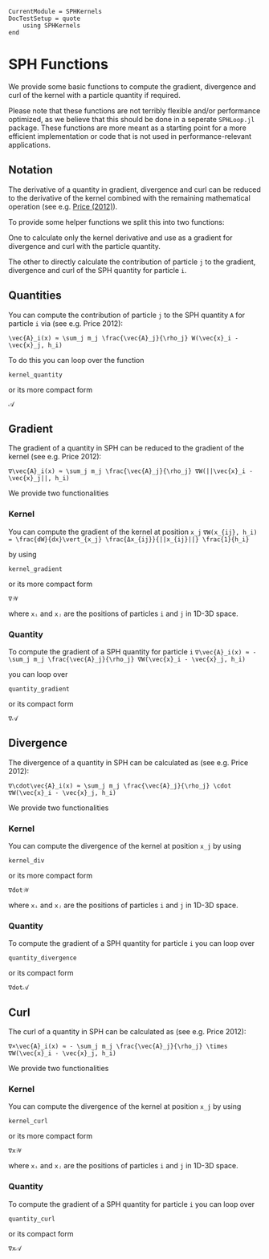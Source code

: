 ```@meta
CurrentModule = SPHKernels
DocTestSetup = quote
    using SPHKernels
end
```

# SPH Functions

We provide some basic functions to compute the gradient, divergence and curl of the kernel with a particle quantity if required.

Please note that these functions are not terribly flexible and/or performance optimized, as we believe that this should be done in a seperate `SPHLoop.jl` package. These functions are more meant as a starting point for a more efficient implementation or code that is not used in performance-relevant applications.

## Notation

The derivative of a quantity in gradient, divergence and curl can be reduced to the derivative of the kernel combined with the remaining mathematical operation (see e.g. [Price (2012)](https://ui.adsabs.harvard.edu/abs/2012JCoPh.231..759P/abstract)).

To provide some helper functions we split this into two functions: 

One to calculate only the kernel derivative and use as a gradient for divergence and curl with the particle quantity.

The other to directly calculate the contribution of particle `j` to the gradient, divergence and curl of the SPH quantity for particle `i`.

## Quantities

You can compute the contribution of particle `j` to the SPH quantity `A` for particle `i` via (see e.g. Price 2012):

``\vec{A}_i(x) ≈ \sum_j m_j \frac{\vec{A}_j}{\rho_j} W(\vec{x}_i - \vec{x}_j, h_i)``

To do this you can loop over the function

```@docs
kernel_quantity
```

or its more compact form

```@docs
𝒜
```

## Gradient

The gradient of a quantity in SPH can be reduced to the gradient of the kernel (see e.g. Price 2012):

``∇\vec{A}_i(x) ≈ \sum_j m_j \frac{\vec{A}_j}{\rho_j} ∇W(||\vec{x}_i - \vec{x}_j||, h_i)``

We provide two functionalities 

### Kernel

You can compute the gradient of the kernel at position `x_j` 
``∇W(x_{ij}, h_i) = \frac{dW}{dx}\vert_{x_j} \frac{Δx_{ij}}{||x_{ij}||} \frac{1}{h_i}``

by using

```@docs
kernel_gradient
```

or its more compact form

```@docs
∇𝒲
```

where `xᵢ` and `xⱼ` are the positions of particles `i` and `j` in 1D-3D space.

### Quantity

To compute the gradient of a SPH quantity for particle `i` 
``∇\vec{A}_i(x) ≈ - \sum_j m_j \frac{\vec{A}_j}{\rho_j} ∇W(\vec{x}_i - \vec{x}_j, h_i)``

you can loop over

```@docs
quantity_gradient
```

or its compact form

```@docs
∇𝒜
```

## Divergence

The divergence of a quantity in SPH can be calculated as (see e.g. Price 2012):

``∇\cdot\vec{A}_i(x) ≈ \sum_j m_j \frac{\vec{A}_j}{\rho_j} \cdot ∇W(\vec{x}_i - \vec{x}_j, h_i)``

We provide two functionalities 

### Kernel

You can compute the divergence of the kernel at position `x_j` by using

```@docs
kernel_div
```

or its more compact form

```@docs
∇̇dot𝒲
```

where `xᵢ` and `xⱼ` are the positions of particles `i` and `j` in 1D-3D space.

### Quantity

To compute the gradient of a SPH quantity for particle `i` you can loop over

```@docs
quantity_divergence
```

or its compact form

```@docs
∇dot𝒜
```

## Curl

The curl of a quantity in SPH can be calculated as (see e.g. Price 2012):

``∇×\vec{A}_i(x) ≈ - \sum_j m_j \frac{\vec{A}_j}{\rho_j} \times ∇W(\vec{x}_i - \vec{x}_j, h_i)``

We provide two functionalities 

### Kernel

You can compute the divergence of the kernel at position `x_j` by using

```@docs
kernel_curl
```

or its more compact form

```@docs
∇x𝒲
```

where `xᵢ` and `xⱼ` are the positions of particles `i` and `j` in 1D-3D space.

### Quantity

To compute the gradient of a SPH quantity for particle `i` you can loop over

```@docs
quantity_curl
```

or its compact form

```@docs
∇x𝒜
```